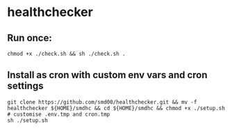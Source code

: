 # healthchecker

## Run once:
```
chmod +x ./check.sh && sh ./check.sh .
```

## Install as cron with custom env vars and cron settings
```
git clone https://github.com/smd00/healthchecker.git && mv -f healthchecker ${HOME}/smdhc && cd ${HOME}/smdhc && chmod +x ./setup.sh
# customise .env.tmp and cron.tmp
sh ./setup.sh
```